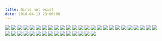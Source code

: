 ```yaml
---
title: Girls not exist
date: 2018-04-13 23:00:08
---
```

![](https://ws1.sinaimg.cn/large/610dc034ly1fp9qm6nv50j20u00miacg.jpg)
![](https://ws1.sinaimg.cn/large/610dc034ly1foowtrkpvkj20sg0izdkx.jpg)
![](http://7xi8d6.com1.z0.glb.clouddn.com/20180208080314_FhzuAJ_Screenshot.jpeg)
![](http://7xi8d6.com1.z0.glb.clouddn.com/20180129074038_O3ydq4_Screenshot.jpeg)
![](http://7xi8d6.com1.z0.glb.clouddn.com/20180122090204_A4hNiG_Screenshot.jpeg)
![](http://7xi8d6.com1.z0.glb.clouddn.com/20180115085556_8AeReR_taeyeon_ss_15_1_2018_7_58_51_833.jpeg)
![](http://7xi8d6.com1.z0.glb.clouddn.com/20180109085038_4A7atU_rakukoo_9_1_2018_8_50_25_276.jpeg)
![](http://7xi8d6.com1.z0.glb.clouddn.com/20171228085004_5yEHju_Screenshot.jpeg)
![](http://7xi8d6.com1.z0.glb.clouddn.com/20180102083655_3t4ytm_Screenshot.jpeg)
![](http://7xi8d6.com1.z0.glb.clouddn.com/20171227115959_lmlLZ3_Screenshot.jpeg)
![](http://7xi8d6.com1.z0.glb.clouddn.com/20171219224721_wFH5PL_Screenshot.jpeg)
![](http://7xi8d6.com1.z0.glb.clouddn.com/20171219115747_tH0TN5_Screenshot.jpeg)
![](http://7xi8d6.com1.z0.glb.clouddn.com/20171212083612_WvLcTr_Screenshot.jpeg)
![](http://7xi8d6.com1.z0.glb.clouddn.com/20171211082435_CCblJd_Screenshot.jpeg)
![](http://7xi8d6.com1.z0.glb.clouddn.com/20171206084331_wylXWG_misafighting_6_12_2017_8_43_16_390.jpeg)
![](http://7xi8d6.com1.z0.glb.clouddn.com/20171201091356_OPqmuO_kanna399_1_12_2017_9_13_42_126.jpeg)
![](http://7xi8d6.com1.z0.glb.clouddn.com/20171126223118_jeCYtY_chayexiaoguo_apple_26_11_2017_22_30_59_409.jpeg)
![](http://7xi8d6.com1.z0.glb.clouddn.com/20171123083218_5mhRLg_sakura.gun_23_11_2017_8_32_9_312.jpeg)
![](http://7xi8d6.com1.z0.glb.clouddn.com/20171120074925_ZXDh6l_joanne_722_20_11_2017_7_49_16_336.jpeg)
![](http://7xi8d6.com1.z0.glb.clouddn.com/2017-11-17-22794158_128707347832045_9158114204975104000_n.jpg)
![](http://7xi8d6.com1.z0.glb.clouddn.com/20171116115656_vnsrab_Screenshot.jpeg)
![](http://7xi8d6.com1.z0.glb.clouddn.com/20171114101305_NIAzCK_rakukoo_14_11_2017_10_12_58_703.jpeg)
![](http://7xi8d6.com1.z0.glb.clouddn.com/20171113084220_LuJgqv_sakura.gun_13_11_2017_8_42_12_311.jpeg)
![](http://7xi8d6.com1.z0.glb.clouddn.com/20171109095254_dOw5qh_bluenamchu_9_11_2017_9_52_47_256.jpeg)
![](http://7xi8d6.com1.z0.glb.clouddn.com/20171107100244_0fbENB_yyannwong_7_11_2017_10_2_5_982.jpeg)
![](http://7xi8d6.com1.z0.glb.clouddn.com/20171102092251_AY0l4b_alrisaa_2_11_2017_9_22_44_335.jpeg)
![](http://7xi8d6.com1.z0.glb.clouddn.com/20171101141835_yQYTXc_enakorin_1_11_2017_14_16_45_351.jpeg)
![](http://7xi8d6.com1.z0.glb.clouddn.com/2017-10-31-nozomisasaki_official_31_10_2017_10_49_17_24.jpg)
![](http://7xi8d6.com1.z0.glb.clouddn.com/20171027114026_v8VFwP_joanne_722_27_10_2017_11_40_17_370.jpeg)
![](http://7xi8d6.com1.z0.glb.clouddn.com/20171025112955_lmesMu_katyteiko_25_10_2017_11_29_43_270.jpeg)
![](http://7xi8d6.com1.z0.glb.clouddn.com/20171024083526_Hq4gO6_bluenamchu_24_10_2017_8_34_28_246.jpeg)
![](https://img.gank.io/anri.kumaki_23_10_2017_12_27_30_151.jpg)
![](http://7xi8d6.com1.z0.glb.clouddn.com/20171018091347_Z81Beh_nini.nicky_18_10_2017_9_13_35_727.jpeg)
![](http://7xi8d6.com1.z0.glb.clouddn.com/20171012073213_p4H630_joycechu_syc_12_10_2017_7_32_7_433.jpeg)
![](http://7xi8d6.com1.z0.glb.clouddn.com/20171012073108_0y12KR_anri.kumaki_12_10_2017_7_30_58_141.jpeg)
![](http://7xi8d6.com1.z0.glb.clouddn.com/20171011084856_0YQ0jN_joanne_722_11_10_2017_8_39_5_505.jpeg)
![](http://7xi8d6.com1.z0.glb.clouddn.com/2017-10-10-sakura.gun_10_10_2017_12_33_34_751.jpg)
![](https://ws1.sinaimg.cn/large/610dc034ly1fjxu5qqdjoj20qo0xc0wk.jpg)
![](https://ws1.sinaimg.cn/large/610dc034ly1fk05lf9f4cj20u011h423.jpg)
![](https://ws1.sinaimg.cn/large/610dc034ly1fjs25xfq48j20u00mhtb6.jpg)
